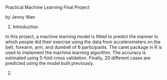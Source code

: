 Practical Machine Learning Final Project 

by Jenny Wan

1. Introduction

In this project, a machine learning model is fitted to predict the manner in which people did their exercise using the data from accelerometers on the belt, forearm, arm, and dumbell of 6 participants. The caret package in R is used to implement the machine learning algorithm. The accuracy is estimated using 5-fold cross validation. Finally, 20 different cases are predicted using the model built previously.

2. 
